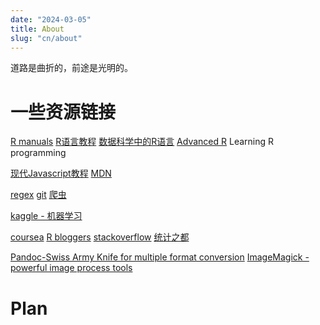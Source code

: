```yaml
---
date: "2024-03-05"
title: About
slug: "cn/about"
---
```



道路是曲折的，前途是光明的。

# 一些资源链接


[R manuals](https://rstudio.github.io/r-manuals/)
[R语言教程](https://www.math.pku.edu.cn/teachers/lidf/)
[数据科学中的R语言](https://bookdown.org/wangminjie/R4DS/)
[Advanced R](https://adv-r.hadley.nz/)
Learning R programming
  
[现代Javascript教程](https://zh.javascript.info/)
[MDN](https://developer.mozilla.org/zh-CN/)
  
[regex](https://deerchao.cn/tutorials/regex/regex.htm)
[git](https://git-scm.com/book/zh/v2)
[爬虫](https://cosx.org/2017/08/web-scrap-tools/)


[kaggle - 机器学习](https://www.kaggle.com/)

[coursea](https://www.coursera.org/)
[R bloggers](https://www.r-bloggers.com/)
[stackoverflow](https://stackoverflow.com/)
[统计之都](https://cosx.org/)


[Pandoc-Swiss Army Knife for multiple format conversion](https://pandoc.org/)
[ImageMagick - powerful image process tools](https://github.com/ImageMagick/ImageMagick)

# Plan

